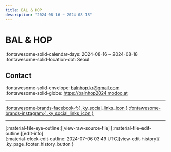 ```yaml
---
title: BAL & HOP
description: "2024-08-16 ~ 2024-08-18"
---
```


# BAL & HOP 

:fontawesome-solid-calendar-days: 2024-08-16 ~ 2024-08-18  
:fontawesome-solid-location-dot: Seoul  

## Contact

:fontawesome-solid-envelope: <balnhop.kr@gmail.com>  
:fontawesome-solid-globe: <https://balnhop2024.modoo.at>  

---

 [:fontawesome-brands-facebook-f:{ .ky_social_links_icon }](https://www.facebook.com/balnhop.kr) [:fontawesome-brands-instagram:{ .ky_social_links_icon }](https://instagram.com/balnhop.kr)

---

<div class="ky_page_footer" markdown>
<div class="ky_page_footer_trailing" markdown="span">
[:material-file-eye-outline:][view-raw-source-file]
[:material-file-edit-outline:][edit-info]
</div>
<div class="ky_page_footer_leading" markdown="span">
[:material-clock-edit-outline: 2024-07-06 03:49 UTC][view-edit-history]{ .ky_page_footer_history_button }
</div>
</div>

[view-raw-source-file]: https://github.com/swingdance/events/blob/main/2024/ko_KR/bal-hop-2024.json "View Raw Source File"
[edit-info]: https://github.com/swingdance/events/issues/new?assignees=&labels=update+event&projects=&template=03-update_entity.yml&title=Update%20Event%3A%202024%2Fko_KR%20%E2%80%A2%20BAL%20%26%20HOP&region=ko_KR&year=2024&id=bal-hop-2024&name=BAL%20%26%20HOP&org_id= "Edit Info"

[view-edit-history]: https://github.com/swingdance/events/commits/main/2024/ko_KR/bal-hop-2024.json "View Edit History"
